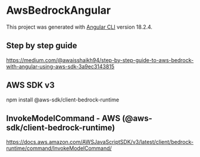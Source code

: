 # AwsBedrockAngular

This project was generated with [Angular CLI](https://github.com/angular/angular-cli) version 18.2.4.

## Step by step guide
https://medium.com/@awaisshaikh94/step-by-step-guide-to-aws-bedrock-with-angular-using-aws-sdk-3a9ec3143815

## AWS SDK v3
npm install @aws-sdk/client-bedrock-runtime

## InvokeModelCommand - AWS (@aws-sdk/client-bedrock-runtime)
https://docs.aws.amazon.com/AWSJavaScriptSDK/v3/latest/client/bedrock-runtime/command/InvokeModelCommand/